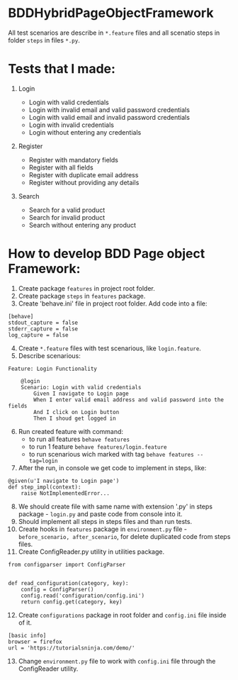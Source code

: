 # BDDHybridPageObjectFramework

All test scenarios are describe in ```*.feature``` files and all scenatio steps in folder ```steps``` in files ```*.py```.

# Tests that I made:
1. Login
    * Login with valid credentials
    * Login with invalid email and valid password credentials
    * Login with valid email and invalid password credentials
    * Login with invalid credentials
    * Login without entering any credentials

2. Register
    * Register with mandatory fields
    * Register with all fields
    * Register with duplicate email address
    * Register without providing any details

3. Search
    * Search for a valid product
    * Search for invalid product
    * Search without entering any product

# How to develop BDD Page object Framework:
1. Create package ```features``` in project root folder.
2. Create package ```steps``` in ```features``` package.
3. Create 'behave.ini' file in project root folder. Add code into a file:
```
[behave]
stdout_capture = false
stderr_capture = false
log_capture = false
```
4. Create ```*.feature``` files with test scenarious, like ```login.feature```.
5. Describe scenarious:
```
Feature: Login Functionality

    @login
    Scenario: Login with valid credentials
        Given I navigate to Login page
        When I enter valid email address and valid password into the fields
        And I click on Login button
        Then I shoud get logged in
```
6. Run created feature with command:
    * to run all features ```behave features```
    * to run 1 feature ```behave features/login.feature```
    * to run scenarious wich marked with tag ```behave features --tag=login```
7. After the run, in console we get code to implement in steps, like:
```
@given(u'I navigate to Login page')
def step_impl(context):
    raise NotImplementedError...
```
8. We should create file with same name with extension '.py' in steps package - ```login.py``` and paste code from console into it.
9. Should implement all steps in steps files and than run tests.
10. Create hooks in ```features``` package in ```environment.py``` file - ```before_scenario, after_scenario```, for delete duplicated code from steps files.
11. Create ConfigReader.py utility in utilities package.
```
from configparser import ConfigParser


def read_configuration(category, key):
    config = ConfigParser()
    config.read('configuration/config.ini')
    return config.get(category, key)
```
12. Create ```configurations``` package in root folder and ```config.ini``` file inside of it.
```
[basic info]
browser = firefox
url = 'https://tutorialsninja.com/demo/'
```
13. Change ```environment.py``` file to work with ```config.ini``` file through the ConfigReader utility.